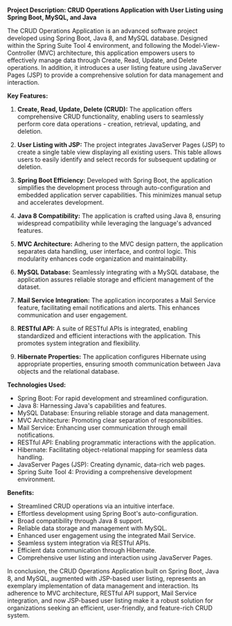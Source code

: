 **Project Description: CRUD Operations Application with User Listing using Spring Boot, MySQL, and Java**

The CRUD Operations Application is an advanced software project developed using Spring Boot, Java 8, and MySQL database. Designed within the Spring Suite Tool 4 environment, and following the Model-View-Controller (MVC) architecture, this application empowers users to effectively manage data through Create, Read, Update, and Delete operations. In addition, it introduces a user listing feature using JavaServer Pages (JSP) to provide a comprehensive solution for data management and interaction.

**Key Features:**

1. **Create, Read, Update, Delete (CRUD):** The application offers comprehensive CRUD functionality, enabling users to seamlessly perform core data operations - creation, retrieval, updating, and deletion.

2. **User Listing with JSP:** The project integrates JavaServer Pages (JSP) to create a single table view displaying all existing users. This table allows users to easily identify and select records for subsequent updating or deletion.

3. **Spring Boot Efficiency:** Developed with Spring Boot, the application simplifies the development process through auto-configuration and embedded application server capabilities. This minimizes manual setup and accelerates development.

4. **Java 8 Compatibility:** The application is crafted using Java 8, ensuring widespread compatibility while leveraging the language's advanced features.

5. **MVC Architecture:** Adhering to the MVC design pattern, the application separates data handling, user interface, and control logic. This modularity enhances code organization and maintainability.

6. **MySQL Database:** Seamlessly integrating with a MySQL database, the application assures reliable storage and efficient management of the dataset.

7. **Mail Service Integration:** The application incorporates a Mail Service feature, facilitating email notifications and alerts. This enhances communication and user engagement.

8. **RESTful API:** A suite of RESTful APIs is integrated, enabling standardized and efficient interactions with the application. This promotes system integration and flexibility.

9. **Hibernate Properties:** The application configures Hibernate using appropriate properties, ensuring smooth communication between Java objects and the relational database.

**Technologies Used:**
- Spring Boot: For rapid development and streamlined configuration.
- Java 8: Harnessing Java's capabilities and features.
- MySQL Database: Ensuring reliable storage and data management.
- MVC Architecture: Promoting clear separation of responsibilities.
- Mail Service: Enhancing user communication through email notifications.
- RESTful API: Enabling programmatic interactions with the application.
- Hibernate: Facilitating object-relational mapping for seamless data handling.
- JavaServer Pages (JSP): Creating dynamic, data-rich web pages.
- Spring Suite Tool 4: Providing a comprehensive development environment.

**Benefits:**
- Streamlined CRUD operations via an intuitive interface.
- Effortless development using Spring Boot's auto-configuration.
- Broad compatibility through Java 8 support.
- Reliable data storage and management with MySQL.
- Enhanced user engagement using the integrated Mail Service.
- Seamless system integration via RESTful APIs.
- Efficient data communication through Hibernate.
- Comprehensive user listing and interaction using JavaServer Pages.

In conclusion, the CRUD Operations Application built on Spring Boot, Java 8, and MySQL, augmented with JSP-based user listing, represents an exemplary implementation of data management and interaction. Its adherence to MVC architecture, RESTful API support, Mail Service integration, and now JSP-based user listing make it a robust solution for organizations seeking an efficient, user-friendly, and feature-rich CRUD system.
